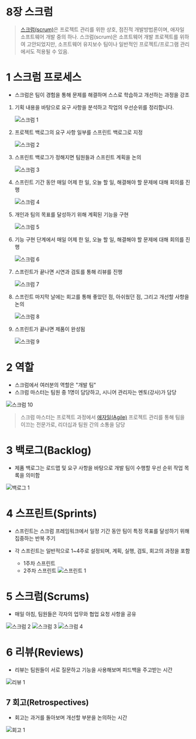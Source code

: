# 8장 스크럼

> [스크럼(scrum)](<https://ko.wikipedia.org/wiki/%EC%8A%A4%ED%81%AC%EB%9F%BC_(%EC%95%A0%EC%9E%90%EC%9D%BC_%EA%B0%9C%EB%B0%9C_%ED%94%84%EB%A1%9C%EC%84%B8%EC%8A%A4)>)은 프로젝트 관리를 위한 상호, 점진적 개발방법론이며, 애자일 소프트웨어 개발 중의 하나. 스크럼(scrum)은 소프트웨어 개발 프로젝트를 위하여 고안되었지만, 소프트웨어 유지보수 팀이나 일반적인 프로젝트/프로그램 관리에서도 적용될 수 있음.

# 1 스크럼 프로세스

* 스크럼은 팀이 경험을 통해 문제를 해결하며 스스로 학습하고 개선하는 과정을 강조

1. 기획 내용을 바탕으로 요구 사항을 분석하고 작업의 우선순위를 정리합니다.

   ![스크럼 1](./images/scrum_01.webp)

2. 프로젝트 백로그의 요구 사항 일부를 스프린트 백로그로 지정

   ![스크럼 2](./images/scrum_02.webp)

3. 스프린트 백로그가 정해지면 팀원들과 스프린트 계획을 논의

   ![스크럼 3](./images/scrum_03.webp)

4. 스프린트 기간 동안 매일 어제 한 일, 오늘 할 일, 해결해야 할 문제에 대해 회의를 진행

   ![스크럼 4](./images/scrum_04.webp)

5. 개인과 팀의 목표를 달성하기 위해 계획된 기능을 구현

   ![스크럼 5](./images/scrum_05.webp)

6. 기능 구현 단계에서 매일 어제 한 일, 오늘 할 일, 해결해야 할 문제에 대해 회의를 진행

   ![스크럼 6](./images/scrum_06.webp)

7. 스프린트가 끝나면 시연과 검토를 통해 리뷰를 진행

   ![스크럼 7](./images/scrum_07.webp)

8. 스프린트 마지막 날에는 회고를 통해 좋았던 점, 아쉬웠던 점, 그리고 개선할 사항을 논의

   ![스크럼 8](./images/scrum_08.webp)

9. 스프린트가 끝나면 제품이 완성됨

   ![스크럼 9](./images/scrum_09.webp)

# 2 역할

- 스크럼에서 여러분의 역할은 "개발 팀"
- 스크럼 마스터는 팀원 중 1명이 담당하고, 시니어 관리자는 멘토(강사)가 담당

![스크럼 10](./images/scrum_10.webp)

> 스크럼 마스터는 프로젝트 과정에서 [애자일(Agile)](https://ko.wikipedia.org/wiki/%EC%95%A0%EC%9E%90%EC%9D%BC_%EC%86%8C%ED%94%84%ED%8A%B8%EC%9B%A8%EC%96%B4_%EA%B0%9C%EB%B0%9C) 프로젝트 관리를 통해 팀을 이끄는 전문가로, 리더십과 팀원 간의 소통을 담당

# 3 백로그(Backlog)

- 제품 백로그는 로드맵 및 요구 사항을 바탕으로 개발 팀이 수행할 우선 순위 작업 목록을 의미함

![백로그 1](./images/backlog_01.webp)

# 4 스프린트(Sprints)

- 스프린트는 스크럼 프레임워크에서 일정 기간 동안 팀이 특정 목표를 달성하기 위해 집중하는 반복 주기
- 각 스프린트는 일반적으로 1~4주로 설정되며, 계획, 실행, 검토, 회고의 과정을 포함

  - 1주차 스프린트
  - 2주차 스프린트
    ![스프린트 1](./images/sprints_01.webp)

# 5 스크럼(Scrums)

- 매일 아침, 팀원들은 각자의 업무와 협업 요청 사항을 공유

![스크럼 2](./images/sprints_02.webp)
![스크럼 3](./images/sprints_03.webp)
![스크럼 4](./images/sprints_04.webp)

# 6 리뷰(Reviews)

- 리뷰는 팀원들이 서로 질문하고 기능을 사용해보며 피드백을 주고받는 시간

![리뷰 1](./images/sprints_05.webp)

## 7 회고(Retrospectives)

- 회고는 과거를 돌아보며 개선할 부분을 논의하는 시간

![회고 1](./images/sprints_06.webp)

